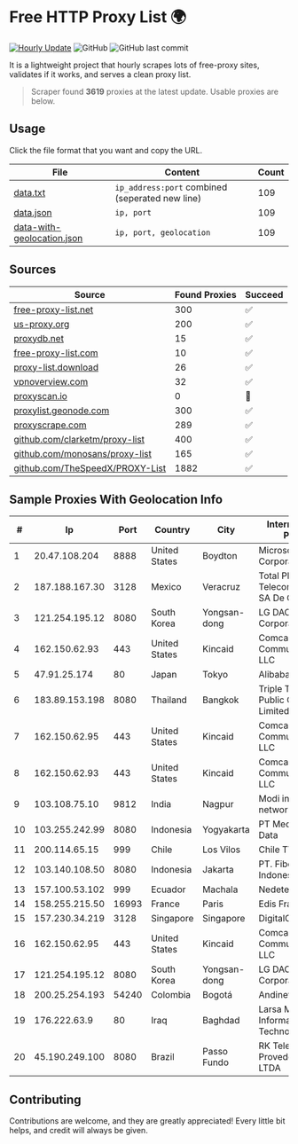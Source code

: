 
# Free HTTP Proxy List 🌍

[![Hourly Update](https://github.com/mertguvencli/http-proxy-list/actions/workflows/main.yml/badge.svg?branch=main)](https://github.com/mertguvencli/http-proxy-list/actions/workflows/main.yml)
![GitHub](https://img.shields.io/github/license/mertguvencli/http-proxy-list)
![GitHub last commit](https://img.shields.io/github/last-commit/mertguvencli/http-proxy-list)

It is a lightweight project that hourly scrapes lots of free-proxy sites, validates if it works, and serves a clean proxy list.


> Scraper found **3619** proxies at the latest update. Usable proxies are below.

## Usage

Click the file format that you want and copy the URL.


|File|Content|Count|
|----|-------|-----|
|[data.txt](https://raw.githubusercontent.com/mertguvencli/http-proxy-list/main/proxy-list/data.txt)|`ip_address:port` combined (seperated new line)|109|
|[data.json](https://raw.githubusercontent.com/mertguvencli/http-proxy-list/main/proxy-list/data.json)|`ip, port`|109|
|[data-with-geolocation.json](https://raw.githubusercontent.com/mertguvencli/http-proxy-list/main/proxy-list/data-with-geolocation.json)|`ip, port, geolocation`|109|

## Sources

|Source|Found Proxies|Succeed|
|------|-------------|-------|
|[free-proxy-list.net](https://free-proxy-list.net)|300|✅|
|[us-proxy.org](https://www.us-proxy.org)|200|✅|
|[proxydb.net](http://proxydb.net)|15|✅|
|[free-proxy-list.com](https://free-proxy-list.com/?page=&port=&type%5B%5D=http&type%5B%5D=https&up_time=0&search=Search)|10|✅|
|[proxy-list.download](https://www.proxy-list.download/HTTP)|26|✅|
|[vpnoverview.com](https://vpnoverview.com/privacy/anonymous-browsing/free-proxy-servers)|32|✅|
|[proxyscan.io](https://www.proxyscan.io)|0|🚫|
|[proxylist.geonode.com](https://proxylist.geonode.com/api/proxy-list?limit=300&page=1&sort_by=lastChecked&sort_type=desc&protocols=http,https)|300|✅|
|[proxyscrape.com](https://api.proxyscrape.com/v2/?request=displayproxies&protocol=http&timeout=10000&country=all&ssl=all&anonymity=all)|289|✅|
|[github.com/clarketm/proxy-list](https://raw.githubusercontent.com/clarketm/proxy-list/master/proxy-list-raw.txt)|400|✅|
|[github.com/monosans/proxy-list](https://raw.githubusercontent.com/monosans/proxy-list/main/proxies/http.txt)|165|✅|
|[github.com/TheSpeedX/PROXY-List](https://raw.githubusercontent.com/TheSpeedX/PROXY-List/master/http.txt)|1882|✅|


## Sample Proxies With Geolocation Info

|#|Ip|Port|Country|City|Internet Service Provider|
|-|--|----|-------|----|-------------------------|
|1|20.47.108.204|8888|United States|Boydton|Microsoft Corporation|
|2|187.188.167.30|3128|Mexico|Veracruz|Total Play Telecomunicaciones SA De CV|
|3|121.254.195.12|8080|South Korea|Yongsan-dong|LG DACOM Corporation|
|4|162.150.62.93|443|United States|Kincaid|Comcast Cable Communications, LLC|
|5|47.91.25.174|80|Japan|Tokyo|Alibaba.com LLC|
|6|183.89.153.198|8080|Thailand|Bangkok|Triple T Broadband Public Company Limited|
|7|162.150.62.95|443|United States|Kincaid|Comcast Cable Communications, LLC|
|8|162.150.62.93|443|United States|Kincaid|Comcast Cable Communications, LLC|
|9|103.108.75.10|9812|India|Nagpur|Modi infonet digital network Pvt Ltd|
|10|103.255.242.99|8080|Indonesia|Yogyakarta|PT Media Sarana Data|
|11|200.114.65.15|999|Chile|Los Vilos|Chile TV Cable S.A.|
|12|103.140.108.50|8080|Indonesia|Jakarta|PT. Fiber Networks Indonesia|
|13|157.100.53.102|999|Ecuador|Machala|Nedetel S.A.|
|14|158.255.215.50|16993|France|Paris|Edis France|
|15|157.230.34.219|3128|Singapore|Singapore|DigitalOcean, LLC|
|16|162.150.62.95|443|United States|Kincaid|Comcast Cable Communications, LLC|
|17|121.254.195.12|8080|South Korea|Yongsan-dong|LG DACOM Corporation|
|18|200.25.254.193|54240|Colombia|Bogotá|Andinet ON Line|
|19|176.222.63.9|80|Iraq|Baghdad|Larsa Mountain for Information Technology Ltd|
|20|45.190.249.100|8080|Brazil|Passo Fundo|RK Telecom Provedor Internet LTDA|



## Contributing

Contributions are welcome, and they are greatly appreciated! Every
little bit helps, and credit will always be given.

